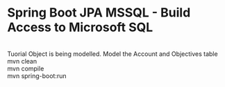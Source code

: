 # Spring Boot JPA MSSQL - Build Access to Microsoft SQL
<BR>
Tuorial Object is being modelled. Model the Account and Objectives table
<BR>
mvn clean
<BR>
mvn compile
<BR>
mvn spring-boot:run



